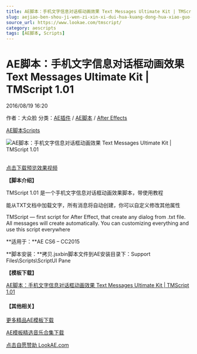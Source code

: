 ```yaml
---
title: AE脚本：手机文字信息对话框动画效果 Text Messages Ultimate Kit | TMScript 1.01
slug: aejiao-ben-shou-ji-wen-zi-xin-xi-dui-hua-kuang-dong-hua-xiao-guo-text-messages-ultimate-kit-tmscript-1-01
source_url: https://www.lookae.com/tmscript/
category: aescripts
tags: [AE脚本, Scripts]
---
```

# AE脚本：手机文字信息对话框动画效果 Text Messages Ultimate Kit | TMScript 1.01

2016/08/19 16:20

作者：大众脸
分类：[AE插件](https://www.lookae.com/after-effects/aechajian/) / [AE脚本](https://www.lookae.com/after-effects/aescripts/) / [After Effects](https://www.lookae.com/after-effects/)

[AE脚本](https://www.lookae.com/tag/ae%e8%84%9a%e6%9c%ac/)[Scripts](https://www.lookae.com/tag/scripts/)

![AE脚本：手机文字信息对话框动画效果 Text Messages Ultimate Kit | TMScript 1.01](https://img.alicdn.com/imgextra/i4/705956171/TB29PeMXunAQeBjSZFkXXaC5FXa_!!705956171.gif "AE脚本：手机文字信息对话框动画效果 Text Messages Ultimate Kit | TMScript 1.01-LookAE.com")

[](https://0.s3.envato.com/h264-video-previews/584ea3bd-7f0d-44a9-a1b7-65e56d862f16/1100393.mp4?_=1")  
[点击下载预览效果视频](https://0.s3.envato.com/h264-video-previews/584ea3bd-7f0d-44a9-a1b7-65e56d862f16/1100393.mp4)

**【脚本介绍】**

TMScript 1.01 是一个手机文字信息对话框动画效果脚本，带使用教程

能从TXT文档中加载文字，所有消息将自动创建，你可以自定义修改其他属性

TMScript — first script for After Effect, that create any dialog from .txt file. All messages will create automatically. You can customizing everything and use this script everywhere

**适用于：**AE CS6 – CC2015

**脚本安装：**拷贝.jsxbin脚本文件到AE安装目录下：Support Files\Scripts\ScriptUI Pane

**【模板下载】**

[AE脚本：手机文字信息对话框动画效果 Text Messages Ultimate Kit | TMScript 1.01](http://lookae.ctfile.com/fs/G4t155395375)

#### **【其他相关】**

[更多精品AE模板下载](https://www.lookae.com/after-effects/other-after-effects/)

[AE模板精选音乐合集下载](https://item.taobao.com/item.htm?spm=a1z10.1.w4004-2793089344.4.MUvxbV&id=37289930486)

[点击自愿赞助 LookAE.com](https://www.lookae.com/sponsor/)
